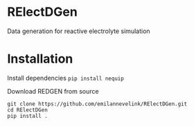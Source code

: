 # RElectDGen
Data generation for reactive electrolyte simulation


# Installation

Install dependencies
`pip install nequip`

Download REDGEN from source
```
git clone https://github.com/emilannevelink/RElectDGen.git
cd RElectDGen
pip install .
```

